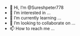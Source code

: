 - 👋 Hi, I’m @Sureshpeter778
- 👀 I’m interested in ...
- 🌱 I’m currently learning ...
- 💞️ I’m looking to collaborate on ...
- 📫 How to reach me ...

<!---
Sureshpeter778/Sureshpeter778 is a ✨ special ✨ repository because its `README.md` (this file) appears on your GitHub profile.
You can click the Preview link to take a look at your changes.
--->
